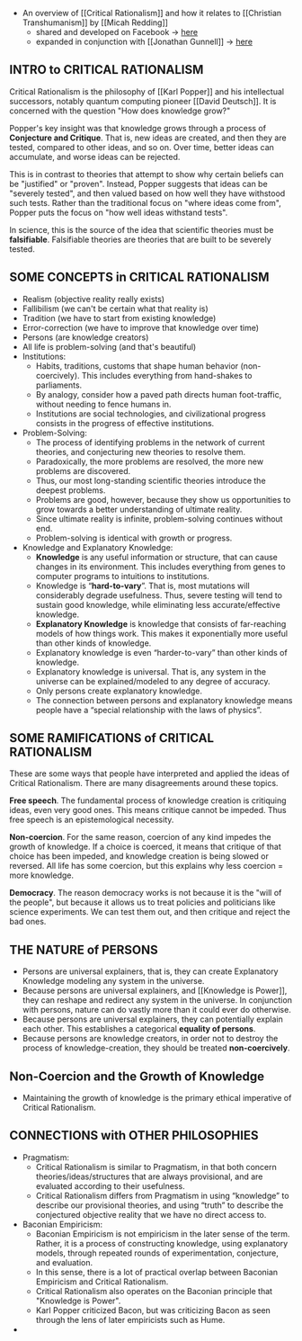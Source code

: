 - An overview of [[Critical Rationalism]] and how it relates to [[Christian Transhumanism]] by [[Micah Redding]]
    - shared and developed on Facebook → [here](https://www.facebook.com/groups/ChristianTranshumanistAssociation/posts/2145540475620200/)
    - expanded in conjunction with [[Jonathan Gunnell]] → [here](/blog/2022-critical-rationalism-christianity/)

## INTRO to CRITICAL RATIONALISM

Critical Rationalism is the philosophy of [[Karl Popper]] and his intellectual successors, notably quantum computing pioneer [[David Deutsch]]. It is concerned with the question "How does knowledge grow?"

Popper's key insight was that knowledge grows through a process of **Conjecture and Critique**. That is, new ideas are created, and then they are tested, compared to other ideas, and so on. Over time, better ideas can accumulate, and worse ideas can be rejected.

This is in contrast to theories that attempt to show why certain beliefs can be "justified" or "proven". Instead, Popper suggests that ideas can be "severely tested", and then valued based on how well they have withstood such tests. Rather than the traditional focus on "where ideas come from", Popper puts the focus on "how well ideas withstand tests".

In science, this is the source of the idea that scientific theories must be **falsifiable**. Falsifiable theories are theories that are built to be severely tested.

## SOME CONCEPTS in CRITICAL RATIONALISM
- Realism (objective reality really exists)
- Fallibilism (we can't be certain what that reality is)
- Tradition (we have to start from existing knowledge)
- Error-correction (we have to improve that knowledge over time)
- Persons (are knowledge creators)
- All life is problem-solving (and that's beautiful)
- Institutions:
	- Habits, traditions, customs that shape human behavior (non-coercively). This includes everything from hand-shakes to parliaments.
	- By analogy, consider how a paved path directs human foot-traffic, without needing to fence humans in.
	- Institutions are social technologies, and civilizational progress consists in the progress of effective institutions.
- Problem-Solving:
	- The process of identifying problems in the network of current theories, and conjecturing new theories to resolve them.
	- Paradoxically, the more problems are resolved, the more new problems are discovered.
	- Thus, our most long-standing scientific theories introduce the deepest problems.
	- Problems are good, however, because they show us opportunities to grow towards a better understanding of ultimate reality.
	- Since ultimate reality is infinite, problem-solving continues without end.
	- Problem-solving is identical with growth or progress.
- Knowledge and Explanatory Knowledge:
	- **Knowledge** is any useful information or structure, that can cause changes in its environment. This includes everything from genes to computer programs to intuitions to institutions.
	- Knowledge is “**hard-to-vary**”. That is, most mutations will considerably degrade usefulness. Thus, severe testing will tend to sustain good knowledge, while eliminating less accurate/effective knowledge.
	- **Explanatory Knowledge** is knowledge that consists of far-reaching models of how things work. This makes it exponentially more useful than other kinds of knowledge.
	- Explanatory knowledge is even “harder-to-vary” than other kinds of knowledge.
	- Explanatory knowledge is universal. That is, any system in the universe can be explained/modeled to any degree of accuracy.
	- Only persons create explanatory knowledge.
	- The connection between persons and explanatory knowledge means people have a “special relationship with the laws of physics”.

## SOME RAMIFICATIONS of CRITICAL RATIONALISM
These are some ways that people have interpreted and applied the ideas of Critical Rationalism. There are many disagreements around these topics.

**Free speech**. The fundamental process of knowledge creation is critiquing ideas, even very good ones. This means critique cannot be impeded. Thus free speech is an epistemological necessity.

**Non-coercion**. For the same reason, coercion of any kind impedes the growth of knowledge. If a choice is coerced, it means that critique of that choice has been impeded, and knowledge creation is being slowed or reversed. All life has some coercion, but this explains why less coercion = more knowledge.

**Democracy**. The reason democracy works is not because it is the "will of the people", but because it allows us to treat policies and politicians like science experiments. We can test them out, and then critique and reject the bad ones.

## THE NATURE of PERSONS
- Persons are universal explainers, that is, they can create Explanatory Knowledge modeling any system in the universe.
- Because persons are universal explainers, and [[Knowledge is Power]], they can reshape and redirect any system in the universe. In conjunction with persons, nature can do vastly more than it could ever do otherwise.
- Because persons are universal explainers, they can potentially explain each other. This establishes a categorical **equality of persons**.
- Because persons are knowledge creators, in order not to destroy the process of knowledge-creation, they should be treated **non-coercively**.

## Non-Coercion and the Growth of Knowledge
- Maintaining the growth of knowledge is the primary ethical imperative of Critical Rationalism.

## CONNECTIONS with OTHER PHILOSOPHIES
- Pragmatism:
	- Critical Rationalism is similar to Pragmatism, in that both concern theories/ideas/structures that are always provisional, and are evaluated according to their usefulness.
	- Critical Rationalism differs from Pragmatism in using “knowledge” to describe our provisional theories, and using “truth” to describe the conjectured objective reality that we have no direct access to.
- Baconian Empiricism:
	- Baconian Empiricism is not empiricism in the later sense of the term. Rather, it is a process of constructing knowledge, using explanatory models, through repeated rounds of experimentation, conjecture, and evaluation.
	- In this sense, there is a lot of practical overlap between Baconian Empiricism and Critical Rationalism.
	- Critical Rationalism also operates on the Baconian principle that "Knowledge is Power".
	- Karl Popper criticized Bacon, but was criticizing Bacon as seen through the lens of later empiricists such as Hume.
- 

